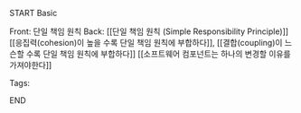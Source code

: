 START
Basic

Front: 단일 책임 원칙
Back: 
[[단일 책임 원칙 (Simple Responsibility Principle)]]
[[응집력(cohesion)이 높을 수록 단일 책임 원칙에 부합하다]],
[[결합(coupling)이 느슨할 수록 단일 책임 원칙에 부합하다]]
[[소프트웨어 컴포넌트는 하나의 변경할 이유를 가져야한다]]

Tags:
<!--ID: 1700581741010-->
END